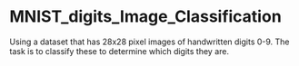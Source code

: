 # MNIST_digits_Image_Classification
Using a dataset that has 28x28 pixel images of handwritten digits 0-9. The task is to classify these to determine which digits they are.
